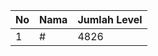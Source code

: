 | No | Nama            | Jumlah Level |
|----|-----------------|--------------|
| 1  | #    |    4826        |
